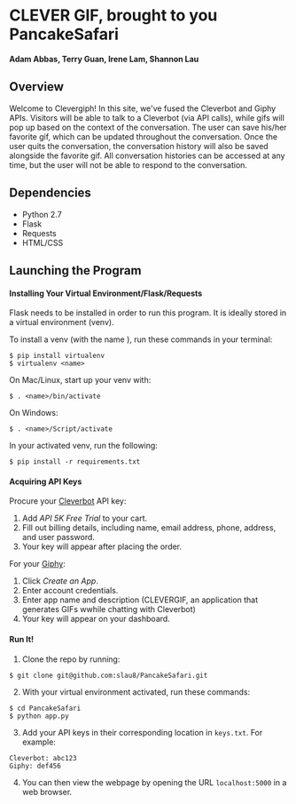 # CLEVER GIF, brought to you PancakeSafari
**Adam Abbas, Terry Guan, Irene Lam, Shannon Lau**

## Overview
Welcome to Clevergiph! In this site, we've fused the Cleverbot and Giphy APIs. Visitors will be able to talk to a Cleverbot (via API calls), while gifs will pop up based on the context of the conversation. The user can save his/her favorite gif, which can be updated throughout the conversation. Once the user quits the conversation, the conversation history will also be saved alongside the favorite gif. All conversation histories can be accessed at any time, but the user will not be able to respond to the conversation.

## Dependencies
- Python 2.7
- Flask
- Requests
- HTML/CSS

## Launching the Program

#### Installing Your Virtual Environment/Flask/Requests
Flask needs to be installed in order to run this program. It is ideally stored in a virtual environment (venv).

To install a venv (with the name <name>), run these commands in your terminal:

```
$ pip install virtualenv
$ virtualenv <name>
```
On Mac/Linux, start up your venv with:
```
$ . <name>/bin/activate
```
On Windows:
```
$ . <name>/Script/activate
```
In your activated venv, run the following:
```
$ pip install -r requirements.txt
```

#### Acquiring API Keys
Procure your [Cleverbot](https://www.cleverbot.com/api/) API key:
1. Add *API 5K Free Trial* to your cart.
2. Fill out billing details, including name, email address, phone, address, and user password.
3. Your key will appear after placing the order.

For your [Giphy](https://developers.giphy.com):
1. Click *Create an App*.
2. Enter account credentials.
3. Enter app name and description (CLEVERGIF, an application that generates GIFs wwhile chatting with Cleverbot)
4. Your key will appear on your dashboard.

#### Run It!
1. Clone the repo by running:
```
$ git clone git@github.com:slau8/PancakeSafari.git
```
2. With your virtual environment activated, run these commands:
```
$ cd PancakeSafari
$ python app.py
```
3. Add your API keys in their corresponding location in ``` keys.txt ```. For example:
```
Cleverbot: abc123
Giphy: def456
```
4. You can then view the webpage by opening the URL `localhost:5000` in a web browser.
